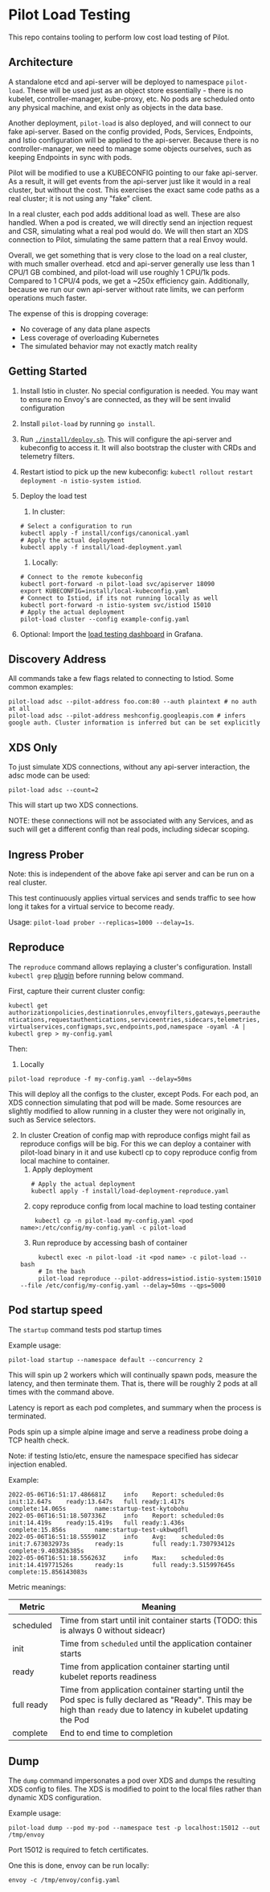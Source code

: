 # Pilot Load Testing

This repo contains tooling to perform low cost load testing of Pilot.

## Architecture

A standalone etcd and api-server will be deployed to namespace `pilot-load`. These will be used just as an object store
essentially - there is no kubelet, controller-manager, kube-proxy, etc. No pods are scheduled onto any physical machine, and
exist only as objects in the data base.

Another deployment, `pilot-load` is also deployed, and will connect to our fake api-server. Based on the config provided,
Pods, Services, Endpoints, and Istio configuration will be applied to the api-server. Because there is no controller-manager, we need
to manage some objects ourselves, such as keeping Endpoints in sync with pods.

Pilot will be modified to use a KUBECONFIG pointing to our fake api-server. As a result, it will get events from the api-server
just like it would in a real cluster, but without the cost. This exercises the exact same code paths as a real cluster; it is not using
any "fake" client.

In a real cluster, each pod adds additional load as well. These are also handled. When a pod is created, we will directly send
an injection request and CSR, simulating what a real pod would do. We will then start an XDS connection to Pilot, simulating the
same pattern that a real Envoy would.

Overall, we get something that is very close to the load on a real cluster, with much smaller overhead. etcd and api-server generally use
less than 1 CPU/1 GB combined, and pilot-load will use roughly 1 CPU/1k pods. Compared to 1 CPU/4 pods, we get a ~250x efficiency gain. Additionally,
because we run our own api-server without rate limits, we can perform operations much faster.

The expense of this is dropping coverage:
* No coverage of any data plane aspects
* Less coverage of overloading Kubernetes
* The simulated behavior may not exactly match reality

## Getting Started

1. Install Istio in cluster. No special configuration is needed. You may want to ensure no Envoy's are connected, as they will be sent invalid configuration

1. Install `pilot-load` by running `go install`.

1. Run [`./install/deploy.sh`](./install/deploy.sh). This will configure the api-server and kubeconfig to access it. It will also bootstrap the cluster with CRDs and telemetry filters.

1. Restart istiod to pick up the new kubeconfig: `kubectl rollout restart deployment -n istio-system istiod`.

1. Deploy the load test

    1. In cluster:

      ```shell script
      # Select a configuration to run
      kubectl apply -f install/configs/canonical.yaml
      # Apply the actual deployment
      kubectl apply -f install/load-deployment.yaml
      ```

    1. Locally:

      ```shell script
      # Connect to the remote kubeconfig
      kubectl port-forward -n pilot-load svc/apiserver 18090
      export KUBECONFIG=install/local-kubeconfig.yaml
      # Connect to Istiod, if its not running locally as well
      kubectl port-forward -n istio-system svc/istiod 15010
      # Apply the actual deployment
      pilot-load cluster --config example-config.yaml
      ```
1. Optional: Import the [load testing dashboard](./install/dashboard.json) in Grafana.

## Discovery Address

All commands take a few flags related to connecting to Istiod. Some common examples:

```shell
pilot-load adsc --pilot-address foo.com:80 --auth plaintext # no auth at all
pilot-load adsc --pilot-address meshconfig.googleapis.com # infers google auth. Cluster information is inferred but can be set explicitly
```

## XDS Only

To just simulate XDS connections, without any api-server interaction, the adsc mode can be used:

```shell script
pilot-load adsc --count=2
```

This will start up two XDS connections.

NOTE: these connections will not be associated with any Services, and as such will get a different config than real pods, including sidecar scoping.

## Ingress Prober

Note: this is independent of the above fake api server and can be run on a real cluster.

This test continuously applies virtual services and sends traffic to see how long it takes for a virtual service to become ready.

Usage: `pilot-load prober --replicas=1000 --delay=1s`.

## Reproduce
The `reproduce` command allows replaying a cluster's configuration. Install `kubectl grep`
[plugin](https://github.com/howardjohn/kubectl-grep)  before running below command.

First, capture their current cluster config: 

`kubectl get authorizationpolicies,destinationrules,envoyfilters,gateways,peerauthentications,requestauthentications,serviceentries,sidecars,telemetries,virtualservices,configmaps,svc,endpoints,pod,namespace -oyaml -A | kubectl grep > my-config.yaml`

Then:

1. Locally

```shell script
pilot-load reproduce -f my-config.yaml --delay=50ms
```

This will deploy all the configs to the cluster, except Pods. For each pod, an XDS connection simulating that pod will be made.
Some resources are slightly modified to allow running in a cluster they were not originally in, such as Service selectors.

2. In cluster
Creation of config map with reproduce configs might fail as reproduce configs will be big. For this we can deploy a container with pilot-load
binary in it and use kubectl cp to copy reproduce config from local machine to container.
   1. Apply deployment
   ```shell script
      # Apply the actual deployment
      kubectl apply -f install/load-deployment-reproduce.yaml
   ```
   2. copy reproduce config from local machine to load testing container
   ```shell script
       kubectl cp -n pilot-load my-config.yaml <pod name>:/etc/config/my-config.yaml -c pilot-load
   ```
   3. Run reproduce by accessing bash of container
   ```shell script
        kubectl exec -n pilot-load -it <pod name> -c pilot-load -- bash
        # In the bash
        pilot-load reproduce --pilot-address=istiod.istio-system:15010 --file /etc/config/my-config.yaml --delay=50ms --qps=5000
   ```

## Pod startup speed

The `startup` command tests pod startup times

Example usage:

```shell script
pilot-load startup --namespace default --concurrency 2
```

This will spin up 2 workers which will continually spawn pods, measure the latency, and then terminate them.
That is, there will be roughly 2 pods at all times with the command above.

Latency is report as each pod completes, and summary when the process is terminated.

Pods spin up a simple alpine image and serve a readiness probe doing a TCP health check.

Note: if testing Istio/etc, ensure the namespace specified has sidecar injection enabled.

Example:
```
2022-05-06T16:51:17.486681Z     info    Report: scheduled:0s    init:12.647s    ready:13.647s   full ready:1.417s       complete:14.065s        name:startup-test-kytobohu
2022-05-06T16:51:18.507336Z     info    Report: scheduled:0s    init:14.419s    ready:15.419s   full ready:1.436s       complete:15.856s        name:startup-test-ukbwqdfl
2022-05-06T16:51:18.555901Z     info    Avg:    scheduled:0s    init:7.673032973s       ready:1s        full ready:1.730793412s complete:9.403826385s
2022-05-06T16:51:18.556263Z     info    Max:    scheduled:0s    init:14.419771526s      ready:1s        full ready:3.515997645s complete:15.856143083s
```

Metric meanings:

|Metric| Meaning                                                                                                                                                            |
|------|--------------------------------------------------------------------------------------------------------------------------------------------------------------------|
|scheduled| Time from start until init container starts (TODO: this is always 0 without sideacr)                                                                               |
|init| Time from `scheduled` until the application container starts                                                                                                       |
|ready| Time from application container starting until kubelet reports readiness                                                                                           |
|full ready| Time from application container starting until the Pod spec is fully declared as "Ready". This may be high than `ready` due to latency in kubelet updating the Pod |
|complete| End to end time to completion|

## Dump


The `dump` command impersonates a pod over XDS and dumps the resulting XDS config to files.
The XDS is modified to point to the local files rather than dynamic XDS configuration.

Example usage:

```shell script
pilot-load dump --pod my-pod --namespace test -p localhost:15012 --out /tmp/envoy
```

Port 15012 is required to fetch certificates.

One this is done, envoy can be run locally:

```shell script
envoy -c /tmp/envoy/config.yaml
```

